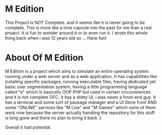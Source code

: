 # M Edition
This Project is NOT Complete. and it seems like it is never going to be complete.
This is more like a time capsule into the past for me than a real project. It is fun to wonder around it or to even run it. I wrote this whole thing back when i was 12 years old so ... Have fun!

# About Of M Edition
M Edition is a project which aims to simulate an entire operating system running under a web server and as a web application.
It has capabilities like installing specific packages, running executable files, having dedicated yet basic user segmentation system, having a little programming language called "e" which is basically OOP PHP but used in certain circumstances and it is not complete OFC.
It has a shitty UI, i was never a front-end guy.
It has a terminal and some sort of package manager and a UI Store front AND some "ONLINE" services like "M Live" and "M Games" which none of them work now because the server actually handling the repository for this stuff is long gone and there no plan to bring it back :)

Overall it had potential.
